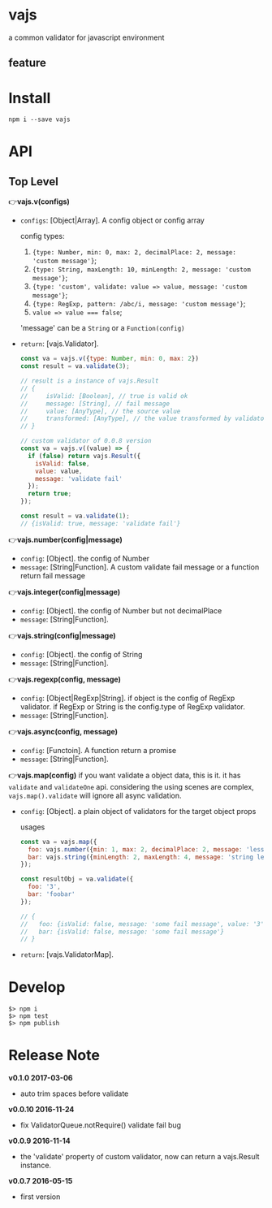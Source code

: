 # vajs

a common validator for javascript environment

## feature

# Install

    npm i --save vajs

# API

## Top Level

👉**vajs.v(configs)**

- `configs`: [Object|Array]. A config object or config array

  config types:

  1. `{type: Number, min: 0, max: 2, decimalPlace: 2, message: 'custom message'}`;
  2. `{type: String, maxLength: 10, minLength: 2, message: 'custom message'}`;
  3. `{type: 'custom', validate: value => value, message: 'custom message'}`;
  4. `{type: RegExp, pattern: /abc/i, message: 'custom message'}`;
  5. `value => value === false`;

  'message' can be a `String` or a `Function(config)`

- `return`: [vajs.Validator].

  ```javascript
  const va = vajs.v({type: Number, min: 0, max: 2})
  const result = va.validate(3);

  // result is a instance of vajs.Result
  // {
  // 	 isValid: [Boolean], // true is valid ok
  //	 message: [String], // fail message
  //	 value: [AnyType], // the source value
  //	 transformed: [AnyType], // the value transformed by validator. most for numbers
  // }

  // custom validator of 0.0.8 version
  const va = vajs.v((value) => {
    if (false) return vajs.Result({
      isValid: false,
      value: value,
      message: 'validate fail'
    });
    return true;
  });

  const result = va.validate(1);
  // {isValid: true, message: 'validate fail'}
  ```

👉**vajs.number(config|message)**

- `config`: [Object]. the config of Number
- `message`: [String|Function]. A custom validate fail message or a function return fail message

👉**vajs.integer(config|message)**

- `config`: [Object]. the config of Number but not decimalPlace
- `message`: [String|Function].

👉**vajs.string(config|message)**

- `config`: [Object]. the config of String
- `message`: [String|Function].

👉**vajs.regexp(config, message)**

- `config`: [Object|RegExp|String].
  if object is the config of RegExp validator.
  if RegExp or String is the config.type of RegExp validator.
- `message`: [String|Function].

👉**vajs.async(config, message)**

- `config`: [Functoin]. A function return a promise
- `message`: [String|Function].

👉**vajs.map(config)**
if you want validate a object data, this is it.
it has `validate` and `validateOne` api.
considering the using scenes are complex,
`vajs.map().validate` will ignore all async validation.

* `config`: [Object]. a plain object of validators for the target object props

  usages

  ```javascript
  const va = vajs.map({
    foo: vajs.number({min: 1, max: 2, decimalPlace: 2, message: 'less than 2 and great than 1'}),
    bar: vajs.string({minLength: 2, maxLength: 4, message: 'string length less than 4 and great than {}'})
  });

  const resultObj = va.validate({
    foo: '3',
    bar: 'foobar'
  });

  // {
  //   foo: {isValid: false, message: 'some fail message', value: '3', transformed: 3},
  //   bar: {isValid: false, message: 'some fail message'}
  // }
  ```

* `return`: [vajs.ValidatorMap].

# Develop

    $> npm i
    $> npm test
    $> npm publish

# Release Note

**v0.1.0 2017-03-06**

* auto trim spaces before validate


**v0.0.10 2016-11-24**

* fix ValidatorQueue.notRequire() validate fail bug


**v0.0.9 2016-11-14**

* the 'validate' property of custom validator, now can return a vajs.Result instance.


**v0.0.7 2016-05-15**

* first version

